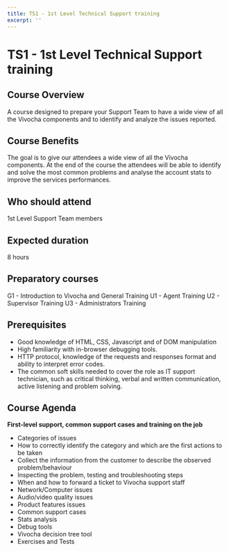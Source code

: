 ```yaml
---
title: TS1 - 1st Level Technical Support training
excerpt: ''
---
```


# TS1 - 1st Level Technical Support training

## **Course Overview**

A course designed to prepare your Support Team to have a wide view of all the Vivocha components and to identify and analyze the issues reported.

## **Course Benefits**

The goal is to give our attendees a wide view of all the Vivocha components. At the end of the course the attendees will be able to identify and solve the most common problems and analyse the account stats to improve the services performances.

## **Who should attend**

1st Level Support Team members

## **Expected duration**

8 hours

## **Preparatory courses**

G1 - Introduction to Vivocha and General Training U1 - Agent Training U2 - Supervisor Training U3 - Administrators Training

## **Prerequisites**

* Good knowledge of HTML, CSS, Javascript and of DOM manipulation
* High familiarity with in-browser debugging tools.
* HTTP protocol, knowledge of the requests and responses format and ability to interpret error codes.
* The common soft skills needed to cover the role as IT support technician, such as critical thinking, verbal and written communication, active listening and problem solving.

## **Course Agenda**

**First-level support, common support cases and training on the job**

* Categories of issues
* How to correctly identify the category and which are the first actions to be taken
* Collect the information from the customer to describe the observed problem/behaviour
* Inspecting the problem, testing and troubleshooting steps
* When and how to forward a ticket to Vivocha support staff
* Network/Computer issues 
* Audio/video quality issues
* Product features issues
* Common support cases
* Stats analysis
* Debug tools
* Vivocha decision tree tool
* Exercises and Tests

